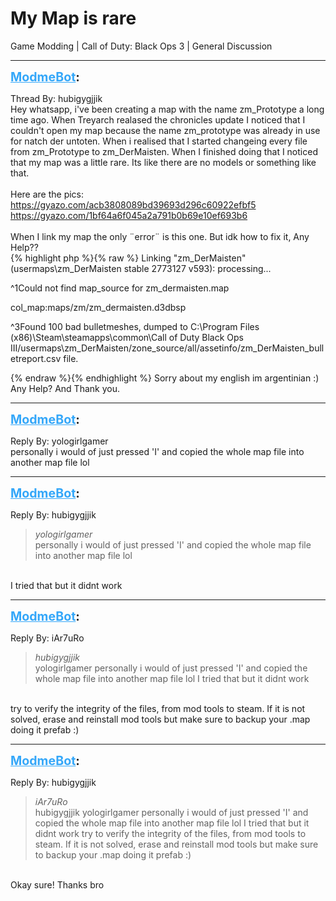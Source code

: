 # My Map is rare
Game Modding | Call of Duty: Black Ops 3 | General Discussion

---
<strong style="font-size: 1.4em;"><span style="text-decoration: underline;text-decoration-color: #34a7f9;"><span style="color:#34a7f9;">ModmeBot</span></span>:</strong>

<p>Thread By: hubigygjjik<br />Hey whatsapp, i&#39;ve been creating a map with the name zm_Prototype a long time ago. When Treyarch realased the chronicles update I noticed that I couldn&#39;t open my map because the name zm_prototype was already in use for natch der untoten. When i realised that I started changeing every file from zm_Prototype to zm_DerMaisten. When I finished doing that I noticed that my map was a little rare. Its like there are no models or something like that.<br /> <br />Here are the pics:<br /><a href="https://gyazo.com/acb3808089bd39693d296c60922efbf5">https://gyazo.com/acb3808089bd39693d296c60922efbf5</a><br /><a href="https://gyazo.com/1bf64a6f045a2a791b0b69e10ef693b6">https://gyazo.com/1bf64a6f045a2a791b0b69e10ef693b6</a><br /> <br />When I link my map the only &#168;error&#168; is this one. But idk how to fix it, Any Help??<br />{% highlight php %}{% raw %}
Linking "zm_DerMaisten" (usermaps\zm_DerMaisten stable 2773127 v593): 
processing...

^1Could not find map_source for zm_dermaisten.map

  col_map:maps/zm/zm_dermaisten.d3dbsp

^3Found 100 bad bulletmeshes, dumped to C:\Program Files (x86)\Steam\steamapps\common\Call of Duty Black Ops III\/usermaps\zm_DerMaisten/zone_source/all/assetinfo/zm_DerMaisten_bulletreport.csv file.

{% endraw %}{% endhighlight %}
Sorry about my english im argentinian :)<br />Any Help? And Thank you.</p>

---
<strong style="font-size: 1.4em;"><span style="text-decoration: underline;text-decoration-color: #34a7f9;"><span style="color:#34a7f9;">ModmeBot</span></span>:</strong>

<p>Reply By: yologirlgamer<br />personally i would of just pressed &#39;I&#39; and copied the whole map file into another map file lol</p>

---
<strong style="font-size: 1.4em;"><span style="text-decoration: underline;text-decoration-color: #34a7f9;"><span style="color:#34a7f9;">ModmeBot</span></span>:</strong>

<p>Reply By: hubigygjjik<br /><blockquote><em>yologirlgamer</em><br />personally i would of just pressed &#39;I&#39; and copied the whole map file into another map file lol </blockquote><br /> I tried that but it didnt work</p>

---
<strong style="font-size: 1.4em;"><span style="text-decoration: underline;text-decoration-color: #34a7f9;"><span style="color:#34a7f9;">ModmeBot</span></span>:</strong>

<p>Reply By: iAr7uRo<br /><blockquote><em>hubigygjjik</em><br />yologirlgamer personally i would of just pressed &#39;I&#39; and copied the whole map file into another map file lol   I tried that but it didnt work</blockquote><br /> try to verify the integrity of the files, from mod tools to steam. If it is not solved, erase and reinstall mod tools but make sure to backup your .map doing it prefab :)</p>

---
<strong style="font-size: 1.4em;"><span style="text-decoration: underline;text-decoration-color: #34a7f9;"><span style="color:#34a7f9;">ModmeBot</span></span>:</strong>

<p>Reply By: hubigygjjik<br /><blockquote><em>iAr7uRo</em><br />hubigygjjik yologirlgamer personally i would of just pressed &#39;I&#39; and copied the whole map file into another map file lol   I tried that but it didnt work  try to verify the integrity of the files, from mod tools to steam. If it is not solved, erase and reinstall mod tools but make sure to backup your .map doing it prefab :)</blockquote><br /> Okay sure! Thanks bro</p>
